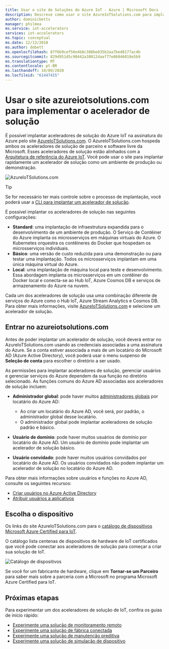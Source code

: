 ```yaml
---
title: Usar o site de Soluções do Azure IoT - Azure | Microsoft Docs
description: Descreve como usar o site AzureIoTSolutions.com para implantar o acelerador de solução.
author: dominicbetts
manager: philmea
ms.service: iot-accelerators
services: iot-accelerators
ms.topic: conceptual
ms.date: 12/13/2018
ms.author: dobett
ms.openlocfilehash: 87f6b9cef50e4b8c388be835b2aa7bed8177ac4b
ms.sourcegitcommit: 829d951d5c90442a38012daaf77e86046018e5b9
ms.translationtype: MT
ms.contentlocale: pt-BR
ms.lasthandoff: 10/09/2020
ms.locfileid: "61447415"
---
```

# <a name="use-the-azureiotsolutionscom-site-to-deploy-your-solution-accelerator"></a>Usar o site azureiotsolutions.com para implementar o acelerador de solução

É possível implantar aceleradores de solução do Azure IoT na assinatura do Azure pelo site [AzureIoTSolutions.com](https://www.azureiotsolutions.com/Accelerators). O AzureIoTSolutions.com hospeda ambos os aceleradores de solução de parceiro e software livre da Microsoft. Esses aceleradores de solução estão alinhados com a [Arquitetura de referência do Azure IoT](https://aka.ms/iotrefarchitecture). Você pode usar o site para implantar rapidamente um acelerador de solução como um ambiente de produção ou demonstração.

![AzureIoTSolutions.com](media/iot-accelerators-permissions/iotsolutionscom.png)

> [!TIP]
> Se for necessário ter mais controle sobre o processo de implantação, você poderá usar a [CLI para implantar um acelerador de solução](iot-accelerators-remote-monitoring-deploy-cli.md).

É possível implantar os aceleradores de solução nas seguintes configurações:

* **Standard**: uma implantação de infraestrutura expandida para o desenvolvimento de um ambiente de produção. O Serviço de Contêiner do Azure implanta os microsserviços em máquinas virtuais do Azure. O Kubernetes orquestra os contêineres do Docker que hospedam os microsserviços individuais.
* **Básico**: uma versão de custo reduzida para uma demonstração ou para testar uma implantação. Todos os microsserviços implantam em uma única máquina virtual do Azure.
* **Local**: uma implantação de máquina local para teste e desenvolvimento. Essa abordagem implanta os microsserviços em um contêiner do Docker local e conecta-se ao Hub IoT, Azure Cosmos DB e serviços de armazenamento do Azure na nuvem.

Cada um dos aceleradores de solução usa uma combinação diferente de serviços do Azure como o Hub IoT, Azure Stream Analytics e Cosmos DB. Para obter mais informações, visite [AzureIoTSolutions.com](https://www.azureiotsolutions.com/Accelerators) e selecione um acelerador de solução.

## <a name="sign-in-at-azureiotsolutionscom"></a>Entrar no azureiotsolutions.com

Antes de poder implantar um acelerador de solução, você deverá entrar no AzureIoTSolutions.com usando as credenciais associadas a uma assinatura do Azure. Se a conta estiver associada a mais de um locatário do Microsoft AD (Azure Active Directory), você poderá usar o menu suspenso de **Seleção de conta** para escolher o diretório a ser usado.

As permissões para implantar aceleradores de solução, gerenciar usuários e gerenciar serviços do Azure dependem da sua função no diretório selecionado. As funções comuns do Azure AD associadas aos aceleradores de solução incluem:

* **Administrador global**: pode haver muitos [administradores globais](../active-directory/users-groups-roles/directory-assign-admin-roles.md) por locatário do Azure AD:

  * Ao criar um locatário do Azure AD, você será, por padrão, o administrador global desse locatário.
  * O administrador global pode implantar aceleradores de solução padrão e básico.

* **Usuário de domínio**: pode haver muitos usuários de domínio por locatário do Azure AD. Um usuário de domínio pode implantar um acelerador de solução básico.

* **Usuário convidado**: pode haver muitos usuários convidados por locatário do Azure AD. Os usuários convidados não podem implantar um acelerador de solução no locatário do Azure AD.

Para obter mais informações sobre usuários e funções no Azure AD, consulte os seguintes recursos:

* [Criar usuários no Azure Active Directory](../active-directory/fundamentals/active-directory-users-profile-azure-portal.md)
* [Atribuir usuários a aplicativos](../active-directory/manage-apps/assign-user-or-group-access-portal.md)

## <a name="choose-your-device"></a>Escolha o dispositivo

Os links do site AzureIoTSolutions.com para o [catálogo de dispositivos Microsoft Azure Certified para IoT](https://catalog.azureiotsolutions.com/).

O catálogo lista centenas de dispositivos de hardware de IoT certificados que você pode conectar aos aceleradores de solução para começar a criar sua solução de IoT.

![Catálogo de dispositivos](media/iot-accelerators-permissions/devicecatalog.png)

Se você for um fabricante de hardware, clique em **Tornar-se um Parceiro** para saber mais sobre a parceria com a Microsoft no programa Microsoft Azure Certified para IoT.

## <a name="next-steps"></a>Próximas etapas

Para experimentar um dos aceleradores de solução de IoT, confira os guias de início rápido:

* [Experimente uma solução de monitoramento remoto](quickstart-remote-monitoring-deploy.md)
* [Experimente uma solução de fábrica conectada](quickstart-connected-factory-deploy.md)
* [Experimente uma solução de manutenção preditiva](quickstart-predictive-maintenance-deploy.md)
* [Experimente uma solução de simulação de dispositivo](quickstart-device-simulation-deploy.md)
